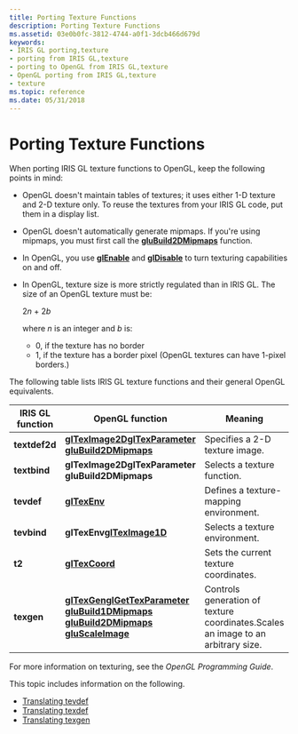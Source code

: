 ```yaml
---
title: Porting Texture Functions
description: Porting Texture Functions
ms.assetid: 03e0b0fc-3812-4744-a0f1-3dcb466d679d
keywords:
- IRIS GL porting,texture
- porting from IRIS GL,texture
- porting to OpenGL from IRIS GL,texture
- OpenGL porting from IRIS GL,texture
- texture
ms.topic: reference
ms.date: 05/31/2018
---
```


# Porting Texture Functions

When porting IRIS GL texture functions to OpenGL, keep the following points in mind:

-   OpenGL doesn't maintain tables of textures; it uses either 1-D texture and 2-D texture only. To reuse the textures from your IRIS GL code, put them in a display list.
-   OpenGL doesn't automatically generate mipmaps. If you're using mipmaps, you must first call the [**gluBuild2DMipmaps**](glubuild2dmipmaps.md) function.
-   In OpenGL, you use [**glEnable**](glenable.md) and [**glDisable**](gldisable.md) to turn texturing capabilities on and off.
-   In OpenGL, texture size is more strictly regulated than in IRIS GL. The size of an OpenGL texture must be:

    2*n* + 2*b*

    where *n* is an integer and *b* is:

    -   0, if the texture has no border
    -   1, if the texture has a border pixel (OpenGL textures can have 1-pixel borders.)

The following table lists IRIS GL texture functions and their general OpenGL equivalents.



| IRIS GL function | OpenGL function                                                                                                                                                                                                                                                       | Meaning                                                                                     |
|------------------|-----------------------------------------------------------------------------------------------------------------------------------------------------------------------------------------------------------------------------------------------------------------------|---------------------------------------------------------------------------------------------|
| **textdef2d**    | [**glTexImage2D**](glteximage2d.md)[**glTexParameter**](gltexparameter-functions.md)<br/> [**gluBuild2DMipmaps**](glubuild2dmipmaps.md)<br/>                                                                                                           | Specifies a 2-D texture image.                                                              |
| **textbind**     | **glTexImage2DglTexParameter**<br/> **gluBuild2DMipmaps**<br/>                                                                                                                                                                                            | Selects a texture function.                                                                 |
| **tevdef**       | [**glTexEnv**](gltexenv-functions.md)                                                                                                                                                                                                                                | Defines a texture-mapping environment.                                                      |
| **tevbind**      | **glTexEnv**[**glTexImage1D**](glteximage1d.md)<br/>                                                                                                                                                                                                           | Selects a texture environment.                                                              |
| **t2**           | [**glTexCoord**](gltexcoord-functions.md)                                                                                                                                                                                                                            | Sets the current texture coordinates.                                                       |
| **texgen**       | [**glTexGen**](gltexgen-functions.md)[**glGetTexParameter**](glgettexparameter.md)<br/> [**gluBuild1DMipmaps**](glubuild1dmipmaps.md)<br/> [**gluBuild2DMipmaps**](glubuild2dmipmaps.md)<br/> [**gluScaleImage**](gluscaleimage.md)<br/> | Controls generation of texture coordinates.Scales an image to an arbitrary size.<br/> |



 

For more information on texturing, see the *OpenGL Programming Guide*.

This topic includes information on the following.

-   [Translating tevdef](translating-tevdef.md)
-   [Translating texdef](translating-texdef.md)
-   [Translating texgen](translating-texgen.md)

 

 





